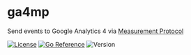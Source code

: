 # ga4mp

Send events to Google Analytics 4 via [Measurement Protocol](https://developers.google.com/analytics/devguides/collection/ga4)

[![License](https://img.shields.io/github/license/seankhliao/ga4mp.svg?style=flat-square)](LICENSE)
[![Go Reference](https://pkg.go.dev/badge/go.seankhliao.com/ga4mp.svg)](https://pkg.go.dev/go.seankhliao.com/ga4mp)
![Version](https://img.shields.io/github/v/tag/seankhliao/ga4mp?sort=semver&style=flat-square)
